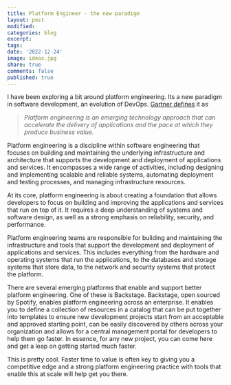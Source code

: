 ```yaml
---
title: Platform Engineer - the new paradigm
layout: post
modified: 
categories: blog
excerpt: 
tags:
date: '2022-12-24'
image: ideas.jpg
share: true
comments: false
published: true
---
```


I have been exploring a bit around platform engineering. Its a new paradigm in software development, an evolution of DevOps. [Gartner defines](https://www.gartner.com/en/articles/what-is-platform-engineering) it as 

> *Platform engineering is an emerging technology approach that can accelerate the delivery of applications and the pace at which they produce business value.*

Platform engineering is a discipline within software engineering that focuses on building and maintaining the underlying infrastructure and architecture that supports the development and deployment of applications and services. It encompasses a wide range of activities, including designing and implementing scalable and reliable systems, automating deployment and testing processes, and managing infrastructure resources.

At its core, platform engineering is about creating a foundation that allows developers to focus on building and improving the applications and services that run on top of it. It requires a deep understanding of systems and software design, as well as a strong emphasis on reliability, security, and performance.

Platform engineering teams are responsible for building and maintaining the infrastructure and tools that support the development and deployment of applications and services. This includes everything from the hardware and operating systems that run the applications, to the databases and storage systems that store data, to the network and security systems that protect the platform.

There are several emerging platforms that enable and support better platform engineering. One of these is Backstage. Backstage, open sourced by Spotify, enables platform engineering across an enterprise. It enables you to define a collection of resources in a catalog that can be put together into templates to ensure new development projects start from an acceptable and approved starting point, can be easily discovered by others across your organization and allows for a central management portal for developers to help them go faster. In essence, for any new project, you can come here and get a leap on getting started much faster.

This is pretty cool. Faster time to value is often key to giving you a competitive edge and a strong platform engineering practice with tools that enable this at scale will help get you there.